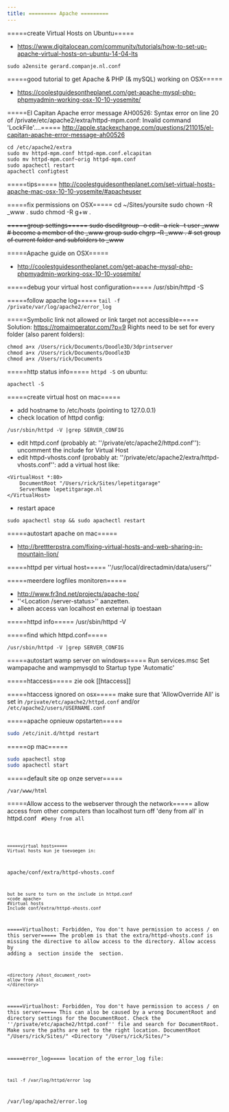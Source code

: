 ```yaml
---
title: ========= Apache =========
---
```


=====create Virtual Hosts on Ubuntu=====
* https://www.digitalocean.com/community/tutorials/how-to-set-up-apache-virtual-hosts-on-ubuntu-14-04-lts
```
sudo a2ensite gerard.companje.nl.conf
```

=====good tutorial to get Apache & PHP (& mySQL) working on OSX=====
* https://coolestguidesontheplanet.com/get-apache-mysql-php-phpmyadmin-working-osx-10-10-yosemite/

=====El Capitan Apache error message AH00526: Syntax error on line 20 of /private/etc/apache2/extra/httpd-mpm.conf: Invalid command 'LockFile'....=====
http://apple.stackexchange.com/questions/211015/el-capitan-apache-error-message-ah00526
```
cd /etc/apache2/extra
sudo mv httpd-mpm.conf httpd-mpm.conf.elcapitan
sudo mv httpd-mpm.conf~orig httpd-mpm.conf
sudo apachectl restart
apachectl configtest
```

=====tips=====
http://coolestguidesontheplanet.com/set-virtual-hosts-apache-mac-osx-10-10-yosemite/#apacheuser

=====fix permissions on OSX=====
  cd ~/Sites/yoursite
  sudo chown -R _www .
  sudo chmod -R g+w .
  
<del>=====group settings=====
  sudo dseditgroup -o edit -a rick -t user _www    # become a member of the _www group
  sudo chgrp -R _www .    # set group of current folder and subfolders to _www
</del>

=====Apache guide on OSX=====
* http://coolestguidesontheplanet.com/get-apache-mysql-php-phpmyadmin-working-osx-10-10-yosemite/

=====debug your virtual host configuration=====
  /usr/sbin/httpd -S
  
=====follow apache log=====
```tail -f /private/var/log/apache2/error_log```

=====Symbolic link not allowed or link target not accessible=====
Solution: https://romaimperator.com/?p=9
Rights need to be set for every folder (also parent folders):
```
chmod a+x /Users/rick/Documents/Doodle3D/3dprintserver
chmod a+x /Users/rick/Documents/Doodle3D 
chmod a+x /Users/rick/Documents 
```

=====http status info=====
```httpd -S```
on ubuntu: 
```
apachectl -S
```

=====create virtual host on mac=====
* add hostname to /etc/hosts (pointing to 127.0.0.1)
 * check location of httpd config:
```
/usr/sbin/httpd -V |grep SERVER_CONFIG
```
* edit httpd.conf (probably at: ''/private/etc/apache2/httpd.conf''): uncomment the include for Virtual Host
* edit httpd-vhosts.conf (probably at: ''/private/etc/apache2/extra/httpd-vhosts.conf'': add a virtual host like:
```
<VirtualHost *:80>
    DocumentRoot "/Users/rick/Sites/lepetitgarage"
    ServerName lepetitgarage.nl
</VirtualHost>
```
* restart apace
```
sudo apachectl stop && sudo apachectl restart
```

=====autostart apache on mac=====
* http://brettterpstra.com/fixing-virtual-hosts-and-web-sharing-in-mountain-lion/

=====httpd per virtual host=====
''/usr/local/directadmin/data/users/''

=====meerdere logfiles monitoren=====
* http://www.fr3nd.net/projects/apache-top/
* ''<Location /server-status>'' aanzetten.
* alleen access van localhost en external ip toestaan

=====httpd info=====
/usr/sbin/httpd -V

=====find which httpd.conf=====
```
/usr/sbin/httpd -V |grep SERVER_CONFIG
```

=====autostart wamp server on windows=====
Run services.msc
Set wampapache and wampmysqld to Startup type 'Automatic'

=====htaccess=====
zie ook [[htaccess]]

=====htaccess ignored on osx=====
make sure that 'AllowOverride All' is set in `/private/etc/apache2/httpd.conf` and/or `/etc/apache2/users/USERNAME.conf`

=====apache opnieuw opstarten=====
```bash
sudo /etc/init.d/httpd restart
```

=====op mac=====
```bash
sudo apachectl stop
sudo apachectl start
```

=====default site op onze server=====
```
/var/www/html
```

=====Allow access to the webserver through the network=====
allow access from other computers than localhost
turn off 'deny from all' in httpd.conf
<code apache>
#Deny from all
```

=====virtual hosts=====
Virtual hosts kun je toevoegen in:
```
apache/conf/extra/httpd-vhosts.conf
```
but be sure to turn on the include in httpd.conf
<code apache>
#Virtual hosts
Include conf/extra/httpd-vhosts.conf
```

=====Virtualhost: Forbidden, You don't have permission to access / on this server=====
The problem is that the extra/httpd-vhosts.conf is missing the directive to allow access to the directory.
Allow access by adding a <directory> section inside the <vhost> section.
```
<directory /vhost_document_root>
allow from all
</directory>
```

=====Virtualhost: Forbidden, You don't have permission to access / on this server=====
This can also be caused by a wrong DocumentRoot and directory settings for the DocumentRoot. Check the ''/private/etc/apache2/httpd.conf'' file  and search for DocumentRoot. Make sure the paths are set to the right location.
  DocumentRoot "/Users/rick/Sites/"
  <Directory "/Users/rick/Sites/">

=====error_log=====
location of the error_log file:
```
tail -f /var/log/httpd/error_log
```

/var/log/apache2/error.log
